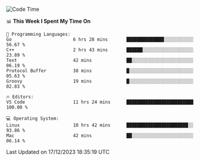 
<!--START_SECTION:waka-->
![Code Time](http://img.shields.io/badge/Code%20Time-1%2C418%20hrs%2017%20mins-blue)

📊 **This Week I Spent My Time On** 

```text
💬 Programming Languages: 
Go                       6 hrs 28 mins       ██████████████░░░░░░░░░░░   56.67 % 
C++                      2 hrs 43 mins       ██████░░░░░░░░░░░░░░░░░░░   23.89 % 
Text                     42 mins             ██░░░░░░░░░░░░░░░░░░░░░░░   06.19 % 
Protocol Buffer          38 mins             █░░░░░░░░░░░░░░░░░░░░░░░░   05.63 % 
Groovy                   19 mins             █░░░░░░░░░░░░░░░░░░░░░░░░   02.83 % 

🔥 Editors: 
VS Code                  11 hrs 24 mins      █████████████████████████   100.00 % 

💻 Operating System: 
Linux                    10 hrs 42 mins      ███████████████████████░░   93.86 % 
Mac                      42 mins             ██░░░░░░░░░░░░░░░░░░░░░░░   06.14 % 
```


 Last Updated on 17/12/2023 18:35:19 UTC
<!--END_SECTION:waka-->

